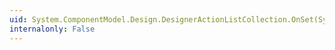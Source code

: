 ```yaml
---
uid: System.ComponentModel.Design.DesignerActionListCollection.OnSet(System.Int32,System.Object,System.Object)
internalonly: False
---
```


